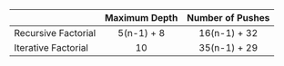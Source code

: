 |                     | Maximum Depth | Number of Pushes |
|---------------------|:-------------:|:----------------:|
| Recursive Factorial |   5(n-1) + 8  |   16(n-1) + 32   |
| Iterative Factorial |       10      |   35(n-1) + 29   |
